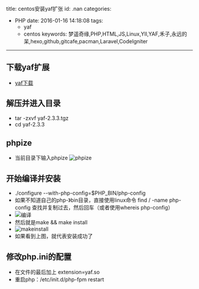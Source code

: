 title: centos安装yaf扩张
id: .nan
categories:
  - PHP
date: 2016-01-16 14:18:08
tags: 
	- yaf
	- centos
keywords: 梦遥奇缘,PHP,HTML,JS,Linux,YII,YAF,禾子,永远的呆,hexo,github,gitcafe,pacman,Laravel,CodeIgniter
---
## 下载yaf扩展
+ [yaf下载](http://pecl.php.net/package/yaf)
## 解压并进入目录
+ tar   -zxvf   yaf-2.3.3.tgz
+ cd yaf-2.3.3
## phpize
+ 当前目录下输入phpize
![phpize](http://source.shengxuezixun.com/images%2Fphpize.png)
##  开始编译并安装
+ ./configure --with-php-config=$PHP_BIN/php-config
+ 如果不知道自己的php-》bin目录，直接使用linux命令  find / -name php-config 查找并复制过去，然后回车（或者使用whereis php-config）
+ ![编译](http://source.shengxuezixun.com/images%2Fconfigure_make.png)
+ 然后就是make && make install
+ ![makeinstall](http://source.shengxuezixun.com/images%2Fmake_makeinstall.png)
+ 如果看到上图，就代表安装成功了
## 修改php.ini的配置
+ 在文件的最后加上 extension=yaf.so
+ 重启php：/etc/init.d/php-fpm restart
